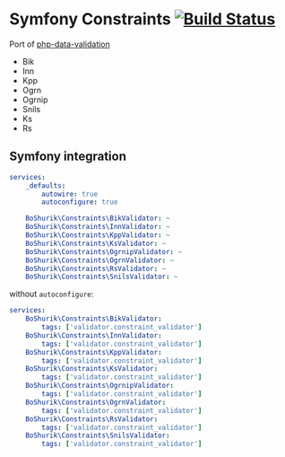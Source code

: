 # Symfony Constraints [![Build Status](https://travis-ci.com/BoShurik/symfony-constraints.svg?branch=master)](https://travis-ci.com/BoShurik/symfony-constraints)

Port of [php-data-validation](https://github.com/Kholenkov/php-data-validation)

- Bik
- Inn
- Kpp
- Ogrn
- Ogrnip
- Snils
- Ks
- Rs

## Symfony integration

```yaml
services:
    _defaults:
        autowire: true
        autoconfigure: true

    BoShurik\Constraints\BikValidator: ~
    BoShurik\Constraints\InnValidator: ~
    BoShurik\Constraints\KppValidator: ~
    BoShurik\Constraints\KsValidator: ~
    BoShurik\Constraints\OgrnipValidator: ~
    BoShurik\Constraints\OgrnValidator: ~
    BoShurik\Constraints\RsValidator: ~
    BoShurik\Constraints\SnilsValidator: ~
```

without `autoconfigure`:

```yaml
services:
    BoShurik\Constraints\BikValidator:
        tags: ['validator.constraint_validator']
    BoShurik\Constraints\InnValidator:
        tags: ['validator.constraint_validator']
    BoShurik\Constraints\KppValidator:
        tags: ['validator.constraint_validator']
    BoShurik\Constraints\KsValidator:
        tags: ['validator.constraint_validator']
    BoShurik\Constraints\OgrnipValidator:
        tags: ['validator.constraint_validator']
    BoShurik\Constraints\OgrnValidator:
        tags: ['validator.constraint_validator']
    BoShurik\Constraints\RsValidator:
        tags: ['validator.constraint_validator']
    BoShurik\Constraints\SnilsValidator:
        tags: ['validator.constraint_validator']
```

